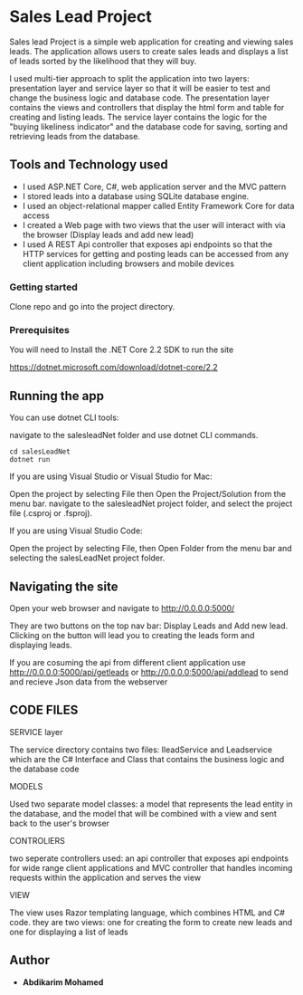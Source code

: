 # Sales Lead Project
 
Sales lead Project is a simple web application for creating and viewing sales leads. The application allows users to create sales leads and displays a list of leads sorted by the likelihood that they will buy. 

I used multi-tier approach to split the application into two layers: presentation layer and service layer so that it will be easier to test and change the business logic and database code. The presentation layer contains the views and controllers that display the html form and table for creating and listing leads. The service layer contains the logic for the "buying likeliness indicator" and the database code for saving, sorting and retrieving leads from the database. 

## Tools and Technology used

- I used ASP.NET Core, C#, web application server and the MVC pattern
- I stored leads into a database using SQLite database engine.
- I used an object-relational mapper called Entity Framework Core for data access
- I created a Web page with two views that the user will interact with via the browser (Display leads and add new lead)
- I used A REST Api controller that exposes api endpoints so that the HTTP services for getting and posting leads can be accessed from any client application including browsers and mobile devices


### Getting started
Clone repo and go into the project directory.

### Prerequisites
You will need to Install the .NET Core 2.2 SDK to run the site

https://dotnet.microsoft.com/download/dotnet-core/2.2


## Running the app

You can use dotnet CLI tools: 

navigate to the salesleadNet folder and use dotnet CLI commands.
```
cd salesLeadNet
dotnet run
```
If you are using Visual Studio or Visual Studio for Mac: 

Open the project by selecting File then Open the Project/Solution from the menu bar. navigate to the salesleadNet project folder, and select the project file (.csproj or .fsproj).

If you are using Visual Studio Code: 

Open the project by selecting File, then Open Folder from the menu bar and selecting the salesLeadNet project folder.

## Navigating the site 

Open your web browser and navigate to http://0.0.0.0:5000/

They are two buttons on the top nav bar: Display Leads and Add new lead. Clicking on the button will lead you to creating the leads form and displaying leads.

If you are cosuming the api from different client application use http://0.0.0.0:5000/api/getleads or http://0.0.0.0:5000/api/addlead to send and recieve Json data from the webserver


## CODE FILES  

SERVICE layer

The service directory contains two files: IleadService and Leadservice which are the C# Interface and Class that contains the business logic and the database code

MODELS

Used two separate model classes: a model
that represents the lead entity in the database, and the model that will be combined with a view and sent back to the user's browser


CONTROLlERS

two seperate controllers used: an api controller that exposes api endpoints for wide range client applications and MVC controller that handles incoming requests within the application and serves the view

VIEW

The view uses Razor templating language, which combines HTML and C# code.
they are two views: one for creating the form to create new leads and one for displaying a list of leads




## Author

* **Abdikarim Mohamed**


